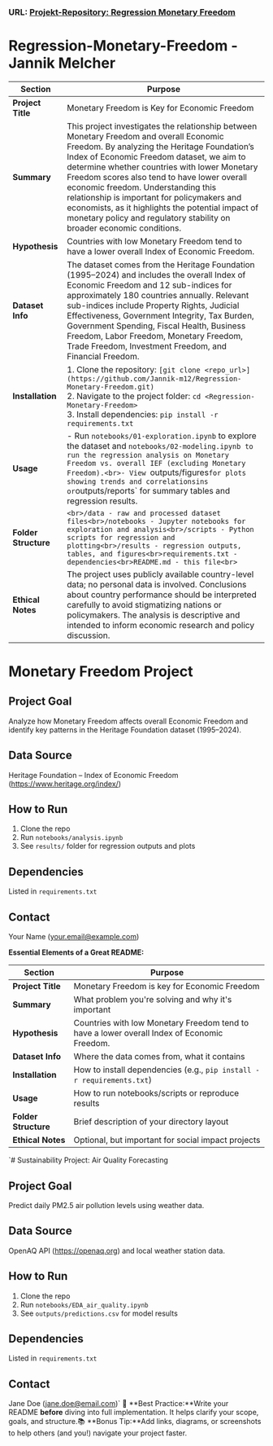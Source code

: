 ### URL: [Projekt-Repository: Regression Monetary Freedom](https://github.com/Jannik-m12/Regression-Monetary-Freedom)

 
 
 # Regression-Monetary-Freedom - Jannik Melcher


| **Section** | **Purpose** |
| --- | --- |
| **Project Title** | Monetary Freedom is Key for Economic Freedom |
| **Summary** | This project investigates the relationship between Monetary Freedom and overall Economic Freedom. By analyzing the Heritage Foundation’s Index of Economic Freedom dataset, we aim to determine whether countries with lower Monetary Freedom scores also tend to have lower overall economic freedom. Understanding this relationship is important for policymakers and economists, as it highlights the potential impact of monetary policy and regulatory stability on broader economic conditions. |
| **Hypothesis** | Countries with low Monetary Freedom tend to have a lower overall Index of Economic Freedom. |
| **Dataset Info** | The dataset comes from the Heritage Foundation (1995–2024) and includes the overall Index of Economic Freedom and 12 sub-indices for approximately 180 countries annually. Relevant sub-indices include Property Rights, Judicial Effectiveness, Government Integrity, Tax Burden, Government Spending, Fiscal Health, Business Freedom, Labor Freedom, Monetary Freedom, Trade Freedom, Investment Freedom, and Financial Freedom. |
| **Installation** | 1. Clone the repository: `[git clone <repo_url>](https://github.com/Jannik-m12/Regression-Monetary-Freedom.git)`<br>2. Navigate to the project folder: `cd <Regression-Monetary-Freedom>`<br>3. Install dependencies: `pip install -r requirements.txt` |
| **Usage** | - Run `notebooks/01-exploration.ipynb` to explore the dataset and `notebooks/02-modeling.ipynb to run the regression analysis on Monetary Freedom vs. overall IEF (excluding Monetary Freedom).<br>- View `outputs/figures` for plots showing trends and correlationsins or `outputs/reports` for summary tables and regression results.
| **Folder Structure** | ```<br>/data - raw and processed dataset files<br>/notebooks - Jupyter notebooks for exploration and analysis<br>/scripts - Python scripts for regression and plotting<br>/results - regression outputs, tables, and figures<br>requirements.txt - dependencies<br>README.md - this file<br>``` |
| **Ethical Notes** | The project uses publicly available country-level data; no personal data is involved. Conclusions about country performance should be interpreted carefully to avoid stigmatizing nations or policymakers. The analysis is descriptive and intended to inform economic research and policy discussion. |

# Monetary Freedom Project

## Project Goal
Analyze how Monetary Freedom affects overall Economic Freedom and identify key patterns in the Heritage Foundation dataset (1995–2024).

## Data Source
Heritage Foundation – Index of Economic Freedom (https://www.heritage.org/index/)

## How to Run
1. Clone the repo  
2. Run `notebooks/analysis.ipynb`  
3. See `results/` folder for regression outputs and plots  

## Dependencies
Listed in `requirements.txt`

## Contact
Your Name (your.email@example.com)



















**Essential Elements of a Great README:**

| **Section** | **Purpose** |
| --- | --- |
| **Project Title** | Monetary Freedom is key for Economic  Freedom |
| **Summary** | What problem you're solving and why it's important |
| **Hypothesis** | Countries with low Monetary Freedom tend to have a lower overall Index of Economic Freedom. |
| **Dataset Info** | Where the data comes from, what it contains |
| **Installation** | How to install dependencies (e.g., `pip install -r requirements.txt`) |
| **Usage** | How to run notebooks/scripts or reproduce results |
| **Folder Structure** | Brief description of your directory layout |
| **Ethical Notes** | Optional, but important for social impact projects |

`# Sustainability Project: Air Quality Forecasting

## Project Goal
Predict daily PM2.5 air pollution levels using weather data.

## Data Source
OpenAQ API (https://openaq.org) and local weather station data.

## How to Run
1. Clone the repo
2. Run `notebooks/EDA_air_quality.ipynb`
3. See `outputs/predictions.csv` for model results

## Dependencies
Listed in `requirements.txt`

## Contact
Jane Doe (jane.doe@email.com)`
🧠 **Best Practice:**Write your README **before** diving into full implementation. It helps clarify your scope, goals, and structure.📚 **Bonus Tip:**Add links, diagrams, or screenshots to help others (and you!) navigate your project faster.

